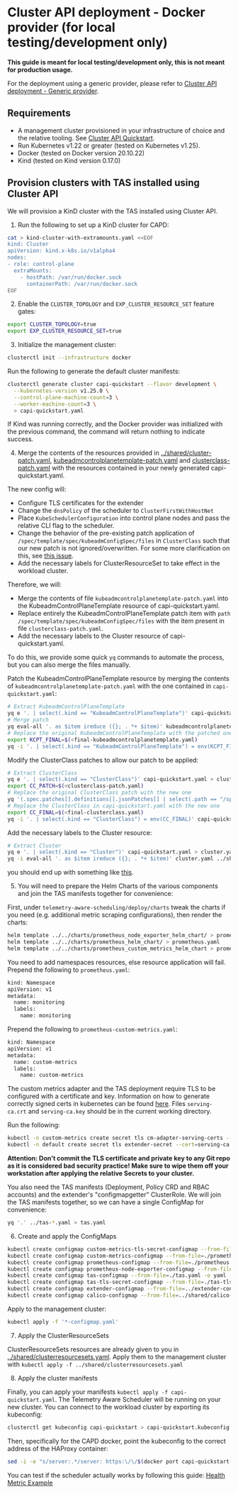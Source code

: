 # Cluster API deployment - Docker provider (for local testing/development only)

**This guide is meant for local testing/development only, this is not meant for production usage.**

For the deployment using a generic provider, please refer to [Cluster API deployment - Generic provider](capi.md).

## Requirements

- A management cluster provisioned in your infrastructure of choice and the relative tooling.
  See [Cluster API Quickstart](https://cluster-api.sigs.k8s.io/user/quick-start.html).
- Run Kubernetes v1.22 or greater (tested on Kubernetes v1.25).
- Docker (tested on Docker version 20.10.22)
- Kind (tested on Kind version 0.17.0)

## Provision clusters with TAS installed using Cluster API

We will provision a KinD cluster with the TAS installed using Cluster API.

1. Run the following to set up a KinD cluster for CAPD:

```bash
cat > kind-cluster-with-extramounts.yaml <<EOF
kind: Cluster
apiVersion: kind.x-k8s.io/v1alpha4
nodes:
- role: control-plane
  extraMounts:
    - hostPath: /var/run/docker.sock
      containerPath: /var/run/docker.sock
EOF
```

2. Enable the `CLUSTER_TOPOLOGY` and `EXP_CLUSTER_RESOURCE_SET` feature gates:

```bash
export CLUSTER_TOPOLOGY=true
export EXP_CLUSTER_RESOURCE_SET=true
```

3. Initialize the management cluster:

```bash
clusterctl init --infrastructure docker
```

Run the following to generate the default cluster manifests:

```bash
clusterctl generate cluster capi-quickstart --flavor development \
  --kubernetes-version v1.25.0 \
  --control-plane-machine-count=3 \
  --worker-machine-count=3 \
  > capi-quickstart.yaml
```

If Kind was running correctly, and the Docker provider was initialized with the previous command, the command will return nothing to indicate success.

4. Merge the contents of the resources provided in [../shared/cluster-patch.yaml](../shared/cluster-patch.yaml), [kubeadmcontrolplanetemplate-patch.yaml](kubeadmcontrolplanetemplate-patch.yaml) and [clusterclass-patch.yaml](clusterclass-patch.yaml) with
   the resources contained in your newly generated capi-quickstart.yaml.

The new config will:
- Configure TLS certificates for the extender
- Change the `dnsPolicy` of the scheduler to `ClusterFirstWithHostNet`
- Place `KubeSchedulerConfiguration` into control plane nodes and pass the relative CLI flag to the scheduler.
- Change the behavior of the pre-existing patch application of `/spec/template/spec/kubeadmConfigSpec/files` in `ClusterClass`
  such that our new patch is not ignored/overwritten. For some more clarification on this, see [this issue](https://github.com/kubernetes-sigs/cluster-api/pull/7630).
- Add the necessary labels for ClusterResourceSet to take effect in the workload cluster.

Therefore, we will:
- Merge the contents of file `kubeadmcontrolplanetemplate-patch.yaml` into the KubeadmControlPlaneTemplate resource of capi-quickstart.yaml.
- Replace entirely the KubeadmControlPlaneTemplate patch item with `path` `/spec/template/spec/kubeadmConfigSpec/files` with the item present in file `clusterclass-patch.yaml`.
- Add the necessary labels to the Cluster resource of capi-quickstart.yaml.

To do this, we provide some quick `yq` commands to automate the process, but you can also merge the files manually.

Patch the KubeadmControlPlaneTemplate resource by merging the contents of `kubeadmcontrolplanetemplate-patch.yaml` with the one contained in `capi-quickstart.yaml`:
```bash
# Extract KubeadmControlPlaneTemplate
yq e '. | select(.kind == "KubeadmControlPlaneTemplate")' capi-quickstart.yaml > kubeadmcontrolplanetemplate.yaml
# Merge patch
yq eval-all '. as $item ireduce ({}; . *+ $item)' kubeadmcontrolplanetemplate.yaml kubeadmcontrolplanetemplate-patch.yaml > final-kubeadmcontrolplanetemplate.yaml
# Replace the original KubeadmControlPlaneTemplate with the patched one
export KCPT_FINAL=$(<final-kubeadmcontrolplanetemplate.yaml)
yq -i '. | select(.kind == "KubeadmControlPlaneTemplate") = env(KCPT_FINAL)' capi-quickstart.yaml
```

Modify the ClusterClass patches to allow our patch to be applied:

```bash
# Extract ClusterClass
yq e '. | select(.kind == "ClusterClass")' capi-quickstart.yaml > clusterclass.yaml
export CC_PATCH=$(<clusterclass-patch.yaml)
# Replace the original ClusterClass patch with the new one
yq '(.spec.patches[].definitions[].jsonPatches[] | select(.path == "/spec/template/spec/kubeadmConfigSpec/files")) = env(CC_PATCH)' clusterclass.yaml > final-clusterclass.yaml
# Replace the ClusterClass in capi-quickstart.yaml with the new one
export CC_FINAL=$(<final-clusterclass.yaml)
yq -i '. | select(.kind == "ClusterClass") = env(CC_FINAL)' capi-quickstart.yaml
```

Add the necessary labels to the Cluster resource:

```bash
# Extract Cluster
yq e '. | select(.kind == "Cluster")' capi-quickstart.yaml > cluster.yaml
yq -i eval-all '. as $item ireduce ({}; . *+ $item)' cluster.yaml ../shared/cluster-patch.yaml
```

you should end up with something like [this](sample-capi-manifests.yaml).

5. You will need to prepare the Helm Charts of the various components and join the TAS manifests together for convenience:

First, under `telemetry-aware-scheduling/deploy/charts` tweak the charts if you need (e.g.
additional metric scraping configurations), then render the charts:

```bash
helm template ../../charts/prometheus_node_exporter_helm_chart/ > prometheus-node-exporter.yaml
helm template ../../charts/prometheus_helm_chart/ > prometheus.yaml
helm template ../../charts/prometheus_custom_metrics_helm_chart > prometheus-custom-metrics.yaml
```

You need to add namespaces resources, else resource application will fail. Prepend the following to `prometheus.yaml`:

```bash
kind: Namespace
apiVersion: v1
metadata:
  name: monitoring
  labels:
    name: monitoring
````

Prepend the following to `prometheus-custom-metrics.yaml`:
```bash
kind: Namespace
apiVersion: v1
metadata:
  name: custom-metrics
  labels:
    name: custom-metrics
```

The custom metrics adapter and the TAS deployment require TLS to be configured with a certificate and key.
Information on how to generate correctly signed certs in kubernetes can be found [here](https://github.com/kubernetes-sigs/apiserver-builder-alpha/blob/master/docs/concepts/auth.md).
Files ``serving-ca.crt`` and ``serving-ca.key`` should be in the current working directory.

Run the following:

```bash
kubectl -n custom-metrics create secret tls cm-adapter-serving-certs --cert=serving-ca.crt --key=serving-ca.key -oyaml --dry-run=client > custom-metrics-tls-secret.yaml
kubectl -n default create secret tls extender-secret --cert=serving-ca.crt --key=serving-ca.key -oyaml --dry-run=client > tas-tls-secret.yaml
```

**Attention: Don't commit the TLS certificate and private key to any Git repo as it is considered bad security practice! Make sure to wipe them off your workstation after applying the relative Secrets to your cluster.**

You also need the TAS manifests (Deployment, Policy CRD and RBAC accounts) and the extender's "configmapgetter"
ClusterRole. We will join the TAS manifests together, so we can have a single ConfigMap for convenience:

```bash
yq '.' ../tas-*.yaml > tas.yaml
```

6. Create and apply the ConfigMaps

```bash
kubectl create configmap custom-metrics-tls-secret-configmap --from-file=./custom-metrics-tls-secret.yaml -o yaml --dry-run=client > custom-metrics-tls-secret-configmap.yaml
kubectl create configmap custom-metrics-configmap --from-file=./prometheus-custom-metrics.yaml -o yaml --dry-run=client > custom-metrics-configmap.yaml
kubectl create configmap prometheus-configmap --from-file=./prometheus.yaml -o yaml --dry-run=client > prometheus-configmap.yaml
kubectl create configmap prometheus-node-exporter-configmap --from-file=./prometheus-node-exporter.yaml -o yaml --dry-run=client > prometheus-node-exporter-configmap.yaml
kubectl create configmap tas-configmap --from-file=./tas.yaml -o yaml --dry-run=client > tas-configmap.yaml
kubectl create configmap tas-tls-secret-configmap --from-file=./tas-tls-secret.yaml -o yaml --dry-run=client > tas-tls-secret-configmap.yaml
kubectl create configmap extender-configmap --from-file=../extender-configuration/configmap-getter.yaml -o yaml --dry-run=client > extender-configmap.yaml
kubectl create configmap calico-configmap --from-file=../shared/calico-configmap.yaml -o yaml --dry-run=client > calico-configmap.yaml
```

Apply to the management cluster:

```bash
kubectl apply -f '*-configmap.yaml'
```

7. Apply the ClusterResourceSets

ClusterResourceSets resources are already given to you in [../shared/clusterresourcesets.yaml](../shared/clusterresourcesets.yaml).
Apply them to the management cluster with `kubectl apply -f ../shared/clusterresourcesets.yaml`

8. Apply the cluster manifests

Finally, you can apply your manifests `kubectl apply -f capi-quickstart.yaml`.
The Telemetry Aware Scheduler will be running on your new cluster. You can connect to the workload cluster by
exporting its kubeconfig:

```bash
clusterctl get kubeconfig capi-quickstart > capi-quickstart.kubeconfig
```

Then, specifically for the CAPD docker, point the kubeconfig to the correct address of the HAProxy container:

```bash
sed -i -e "s/server:.*/server: https:\/\/$(docker port capi-quickstart-lb 6443/tcp | sed "s/0.0.0.0/127.0.0.1/")/g" ./capi-quickstart.kubeconfig
```

You can test if the scheduler actually works by following this guide:
[Health Metric Example](https://github.com/intel/platform-aware-scheduling/blob/master/telemetry-aware-scheduling/docs/health-metric-example.md)